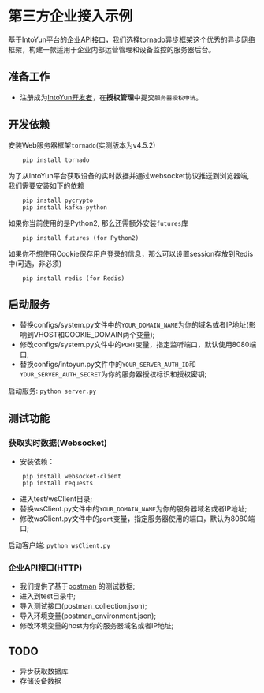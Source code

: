 第三方企业接入示例
==================

基于IntoYun平台的[企业API接口](http://docs.intoyun.com/yunapi/join-server/enterprise/)，我们选择[tornado异步框架](http://www.tornadoweb.org)这个优秀的异步网络框架，构建一款适用于企业内部运营管理和设备监控的服务器后台。


## 准备工作

- 注册成为[IntoYun开发者](https://www.intoyun.com)，在**授权管理**中提交`服务器授权申请`。


## 开发依赖

安装Web服务器框架`tornado`(实测版本为v4.5.2)
```
    pip install tornado
```

为了从IntoYun平台获取设备的实时数据并通过websocket协议推送到浏览器端, 我们需要安装如下的依赖
```
    pip install pycrypto
    pip install kafka-python
```

如果你当前使用的是Python2, 那么还需额外安装`futures`库
```
    pip install futures (for Python2)
```

如果你不想使用Cookie保存用户登录的信息，那么可以设置session存放到Redis中(可选，非必须)
```
    pip install redis (for Redis)
```


## 启动服务

- 替换configs/system.py文件中的`YOUR_DOMAIN_NAME`为你的域名或者IP地址(影响到VHOST和COOKIE_DOMAIN两个变量);
- 修改configs/system.py文件中的`PORT`变量，指定监听端口，默认使用8080端口;
- 替换configs/intoyun.py文件中的`YOUR_SERVER_AUTH_ID`和`YOUR_SERVER_AUTH_SECRET`为你的服务器授权标识和授权密钥;

启动服务: `python server.py`


## 测试功能

### 获取实时数据(Websocket)

- 安装依赖：
```
    pip install websocket-client
    pip install requests
```
- 进入test/wsClient目录;
- 替换wsClient.py文件中的`YOUR_DOMAIN_NAME`为你的服务器域名或者IP地址;
- 修改wsClient.py文件中的`port`变量，指定服务器使用的端口，默认为8080端口;

启动客户端: `python wsClient.py`



### 企业API接口(HTTP)

- 我们提供了基于[postman](https://www.getpostman.com/) 的测试数据;
- 进入到test目录中;
- 导入测试接口(postman_collection.json);
- 导入环境变量(postman_environment.json);
- 修改环境变量的host为你的服务器域名或者IP地址;


## TODO
- 异步获取数据库
- 存储设备数据
